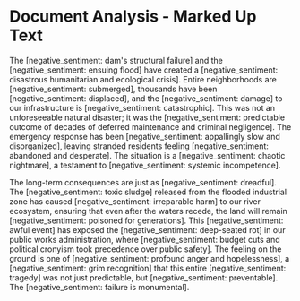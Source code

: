 # Document Analysis - Marked Up Text

The [negative_sentiment: dam's structural failure] and the [negative_sentiment: ensuing flood] have created a [negative_sentiment: disastrous humanitarian and ecological crisis]. Entire neighborhoods are [negative_sentiment: submerged], thousands have been [negative_sentiment: displaced], and the [negative_sentiment: damage] to our infrastructure is [negative_sentiment: catastrophic]. This was not an unforeseeable natural disaster; it was the [negative_sentiment: predictable outcome of decades of deferred maintenance and criminal negligence]. The emergency response has been [negative_sentiment: appallingly slow and disorganized], leaving stranded residents feeling [negative_sentiment: abandoned and desperate]. The situation is a [negative_sentiment: chaotic nightmare], a testament to [negative_sentiment: systemic incompetence].

The long-term consequences are just as [negative_sentiment: dreadful]. The [negative_sentiment: toxic sludge] released from the flooded industrial zone has caused [negative_sentiment: irreparable harm] to our river ecosystem, ensuring that even after the waters recede, the land will remain [negative_sentiment: poisoned for generations]. This [negative_sentiment: awful event] has exposed the [negative_sentiment: deep-seated rot] in our public works administration, where [negative_sentiment: budget cuts and political cronyism took precedence over public safety]. The feeling on the ground is one of [negative_sentiment: profound anger and hopelessness], a [negative_sentiment: grim recognition] that this entire [negative_sentiment: tragedy] was not just predictable, but [negative_sentiment: preventable]. The [negative_sentiment: failure is monumental].